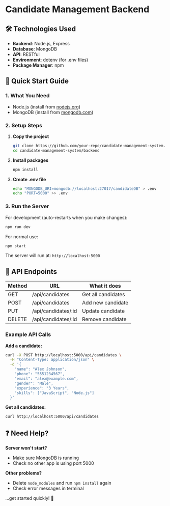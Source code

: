 # Candidate Management Backend

## 🛠️ Technologies Used

- **Backend**: Node.js, Express
- **Database**: MongoDB
- **API**: RESTful
- **Environment**: dotenv (for .env files)
- **Package Manager**: npm

## 🚀 Quick Start Guide

### 1. What You Need
- Node.js (install from [nodejs.org](https://nodejs.org/))
- MongoDB (install from [mongodb.com](https://www.mongodb.com/))

### 2. Setup Steps

1. **Copy the project**
   ```bash
   git clone https://github.com/your-repo/candidate-management-system.git
   cd candidate-management-system/backend
   ```

2. **Install packages**
   ```bash
   npm install
   ```

3. **Create .env file**
   ```bash
   echo "MONGODB_URI=mongodb://localhost:27017/candidateDB" > .env
   echo "PORT=5000" >> .env
   ```

### 3. Run the Server

For development (auto-restarts when you make changes):
```bash
npm run dev
```

For normal use:
```bash
npm start
```

The server will run at: `http://localhost:5000`

## 📡 API Endpoints

| Method | URL                     | What it does                |
|--------|-------------------------|-----------------------------|
| GET    | /api/candidates         | Get all candidates          |
| POST   | /api/candidates         | Add new candidate           |
| PUT    | /api/candidates/:id     | Update candidate            |
| DELETE | /api/candidates/:id     | Remove candidate            |

### Example API Calls

**Add a candidate:**
```bash
curl -X POST http://localhost:5000/api/candidates \
  -H "Content-Type: application/json" \
  -d '{
    "name": "Alex Johnson",
    "phone": "5551234567",
    "email": "alex@example.com",
    "gender": "Male",
    "experience": "3 Years",
    "skills": ["JavaScript", "Node.js"]
  }'
```

**Get all candidates:**
```bash
curl http://localhost:5000/api/candidates
```

## ❓ Need Help?

**Server won't start?**
- Make sure MongoDB is running
- Check no other app is using port 5000

**Other problems?**
- Delete `node_modules` and run `npm install` again
- Check error messages in terminal

...get started quickly! 🚀
